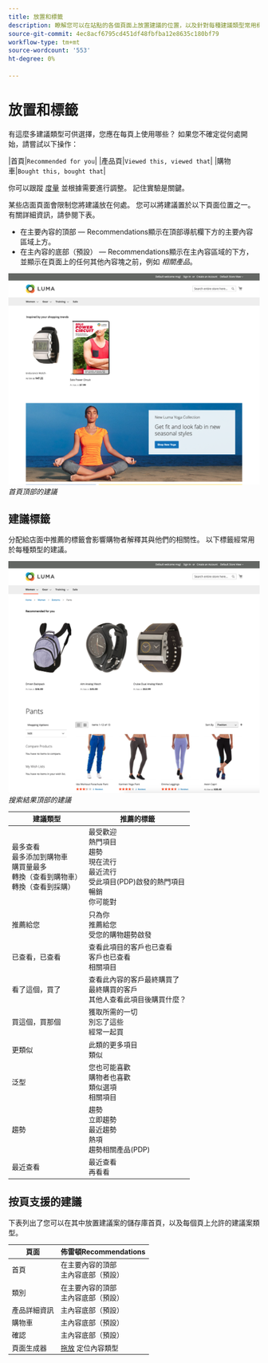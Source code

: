```yaml
---
title: 放置和標籤
description: 瞭解您可以在站點的各個頁面上放置建議的位置，以及針對每種建議類型常用標籤的建議。
source-git-commit: 4ec8acf6795cd451df48fbfba12e8635c180bf79
workflow-type: tm+mt
source-wordcount: '553'
ht-degree: 0%

---
```


# 放置和標籤

有這麼多建議類型可供選擇，您應在每頁上使用哪些？ 如果您不確定從何處開始，請嘗試以下操作：

|首頁|`Recommended for you`| |產品頁|`Viewed this, viewed that`| |購物車|`Bought this, bought that`|

你可以跟蹤 [度量](workspace.md) 並根據需要進行調整。 記住實驗是關鍵。

某些店面頁面會限制您將建議放在何處。 您可以將建議置於以下頁面位置之一。 有關詳細資訊，請參閱下表。

- 在主要內容的頂部 — Recommendations顯示在頂部導航欄下方的主要內容區域上方。
- 在主內容的底部（預設） — Recommendations顯示在主內容區域的下方，並顯示在頁面上的任何其他內容塊之前，例如 _相關產品_。

![建議放置](assets/storefront-home-page-top.png)
_首頁頂部的建議_

## 建議標籤

分配給店面中推薦的標籤會影響購物者解釋其與他們的相關性。 以下標籤經常用於每種類型的建議。

![建議放置](assets/storefront-search-results-top.png)
_搜索結果頂部的建議_

| 建議類型 | 推薦的標籤 |
|---|---|
| 最多查看<br> 最多添加到購物車<br>購買量最多<br>轉換（查看到購物車）<br>轉換（查看到採購） | 最受歡迎<br>熱門項目<br>趨勢<br>現在流行<br>最近流行<br>受此項目(PDP)啟發的熱門項目<br>暢銷<br>你可能對 |
| 推薦給您 | 只為你<br>推薦給您<br>受您的購物趨勢啟發 |
| 已查看，已查看 | 查看此項目的客戶也已查看<br>客戶也已查看<br>相關項目 |
| 看了這個，買了 | 查看此內容的客戶最終購買了<br>最終購買的客戶<br>其他人查看此項目後購買什麼？ |
| 買這個，買那個 | 獲取所需的一切<br>別忘了這些<br>經常一起買 |
| 更類似 | 此類的更多項目<br>類似 |
| 泛型 | 您也可能喜歡<br>購物者也喜歡<br>類似選項<br>相關項目 |
| 趨勢 | 趨勢<br>立即趨勢<br>最近趨勢<br>熱項<br>趨勢相關產品(PDP) |
| 最近查看 | 最近查看<br>再看看 |

## 按頁支援的建議

下表列出了您可以在其中放置建議案的儲存庫首頁，以及每個頁上允許的建議案類型。

| 頁面 | 佈雷頓Recommendations |
|---|---|
| 首頁 | 在主要內容的頂部<br>主內容底部（預設） | 最多查看<br>購買量最多<br>最多添加到購物車<br>推薦給您<br>趨勢 |
| 類別 | 在主要內容的頂部<br>主內容底部（預設） | 最多查看<br>購買量最多<br>最多添加到購物車<br>推薦給您<br>趨勢 |
| 產品詳細資訊 | 主內容底部（預設） | 最多查看<br>購買量最多<br>最多添加到購物車<br>看過，看過<br>看了這個，買了<br>買這個，買那個<br>更像這樣<br>趨勢<br>視覺相似性 |
| 購物車 | 主內容底部（預設） | 最多查看<br>購買量最多<br>最多添加到購物車<br>看過，看過<br>看了這個，買了<br>買這個，買那個<br>更像這樣<br>趨勢 |
| 確認 | 主內容底部（預設） | 最多查看<br>購買量最多<br>最多添加到購物車<br>看過，看過<br>看了這個，買了<br>買這個，買那個<br>更像這樣<br>趨勢 |
| 頁面生成器 | [拖放](https://docs.magento.com/user-guide/cms/page-builder-add-recommendations.html#add-an-existing-recommendation-unit) 定位內容類型 | 最多查看<br>購買量最多<br>最多添加到購物車<br>推薦給您<br>趨勢 |
